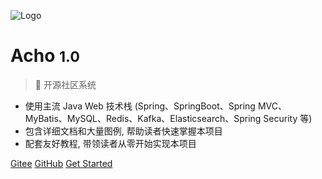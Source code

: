 ![Logo](https://gitee.com/veal98/images/raw/master/img/20210211175136.png)

# Acho <small>1.0</small>

> 🦄 开源社区系统

- 使用主流 Java Web 技术栈 (Spring、SpringBoot、Spring MVC、MyBatis、MySQL、Redis、Kafka、Elasticsearch、Spring Security 等) 
- 包含详细文档和大量图例, 帮助读者快速掌握本项目
- 配套友好教程, 带领读者从零开始实现本项目

[Gitee](https://gitee.com/veal98/Echo)
[GitHub](https://github.com/Veal98/Echo)
[Get Started](#📚-项目简介)